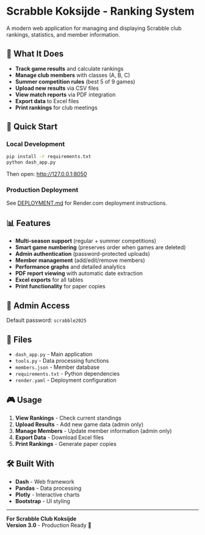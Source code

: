 # Scrabble Koksijde - Ranking System

A modern web application for managing and displaying Scrabble club rankings, statistics, and member information.

## 🎯 What It Does

- **Track game results** and calculate rankings
- **Manage club members** with classes (A, B, C)
- **Summer competition rules** (best 5 of 9 games)
- **Upload new results** via CSV files
- **View match reports** via PDF integration
- **Export data** to Excel files
- **Print rankings** for club meetings

## 🚀 Quick Start

### Local Development
```bash
pip install -r requirements.txt
python dash_app.py
```
Then open: http://127.0.0.1:8050

### Production Deployment
See [DEPLOYMENT.md](DEPLOYMENT.md) for Render.com deployment instructions.

## 📊 Features

- **Multi-season support** (regular + summer competitions)
- **Smart game numbering** (preserves order when games are deleted)
- **Admin authentication** (password-protected uploads)
- **Member management** (add/edit/remove members)
- **Performance graphs** and detailed analytics
- **PDF report viewing** with automatic date extraction
- **Excel exports** for all tables
- **Print functionality** for paper copies

## 🔐 Admin Access

Default password: `scrabble2025`

## 📁 Files

- `dash_app.py` - Main application
- `tools.py` - Data processing functions
- `members.json` - Member database
- `requirements.txt` - Python dependencies
- `render.yaml` - Deployment configuration

## 🎮 Usage

1. **View Rankings** - Check current standings
2. **Upload Results** - Add new game data (admin only)
3. **Manage Members** - Update member information (admin only)
4. **Export Data** - Download Excel files
5. **Print Rankings** - Generate paper copies

## 🛠️ Built With

- **Dash** - Web framework
- **Pandas** - Data processing
- **Plotly** - Interactive charts
- **Bootstrap** - UI styling

---

**For Scrabble Club Koksijde**  
**Version 3.0** - Production Ready 🚀 
